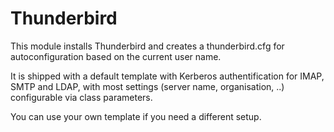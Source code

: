 # Thunderbird #

This module installs Thunderbird and creates a thunderbird.cfg for autoconfiguration based on the current user name.

It is shipped with a default template with Kerberos authentification for IMAP, SMTP and LDAP, 
with most settings (server name, organisation, ..) configurable via class parameters.

You can use your own template if you need a different setup.


